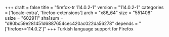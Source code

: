 +++
draft = false
title = "firefox-tr 114.0.2-1"
version = "114.0.2-1"
categories = ['locale-extra', 'firefox-extensions']
arch = "x86_64"
size = "551408"
usize = "602911"
sha1sum = "d80bc59e281451d6887654cec420ac022da56278"
depends = "['firefox>=114.0.2']"
+++
Turkish language support for Firefox